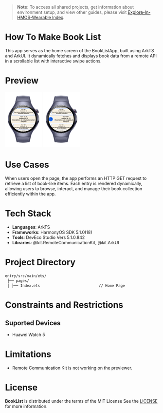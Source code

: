 > **Note:** To access all shared projects, get information about environment setup, and view other guides, please visit [Explore-In-HMOS-Wearable Index](https://github.com/Explore-In-HMOS-Wearable/hmos-index).

# How To Make Book List 

This app serves as the home screen of the BookListApp, built using ArkTS and ArkUI. It dynamically fetches and displays book data from a remote API in a scrollable list with interactive swipe actions.

# Preview

<div>
<img src="./images/1.PNG" width="24%"/>
<img src="./images/2.PNG" width="24%"/>
</div>

# Use Cases

When users open the page, the app performs an HTTP GET request to retrieve a list of book-like items. Each entry is rendered dynamically, allowing users to browse, interact, and manage their book collection efficiently within the app.

# Tech Stack

- **Languages**: ArkTS
- **Frameworks**: HarmonyOS SDK 5.1.0(18)
- **Tools**: DevEco Studio Vers 5.1.0.842
- **Libraries**: @kit.RemoteCommunicationKit, @kit.ArkUI

# Project Directory
   ```
   entry/src/main/ets/
    ├── pages/     
    │ ├── Index.ets                           // Home Page
   ```

# Constraints and Restrictions
## Suported Devices
- Huawei Watch 5

# Limitations
- Remote Communication Kit is not working on the previewer.

# License
**BookList** is distributed under the terms of the MIT License
See the [LICENSE](./LICENSE) for more information.